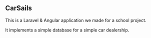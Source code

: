 ## CarSails

This is a Laravel & Angular application we made for a school project.

It implements a simple database for a simple car dealership.
